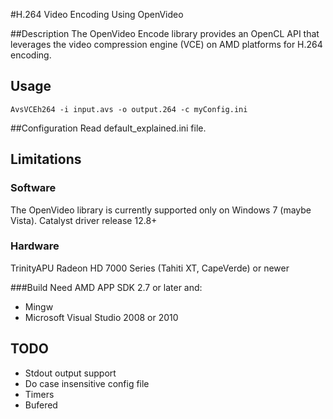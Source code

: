 
#H.264 Video Encoding Using OpenVideo

##Description
The OpenVideo Encode library provides an OpenCL API that leverages the video compression engine (VCE) on AMD platforms for H.264 encoding.


## Usage

```
AvsVCEh264 -i input.avs -o output.264 -c myConfig.ini

```

##Configuration
Read default_explained.ini file.

## Limitations
### Software
The OpenVideo library is currently supported only on Windows 7 (maybe Vista).
Catalyst driver release 12.8+

### Hardware
TrinityAPU
Radeon HD 7000 Series (Tahiti XT, CapeVerde) or newer

###Build
Need AMD APP SDK 2.7 or later and:
- Mingw
- Microsoft Visual Studio 2008 or 2010

## TODO
- Stdout output support
- Do case insensitive config file
- Timers
- Bufered


